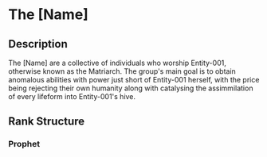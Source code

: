 # The [Name]

## Description
The [Name] are a collective of individuals who worship Entity-001, otherwise known as the Matriarch. The group's main goal is to obtain anomalous abilities with power just short of Entity-001 herself, with the price being rejecting their own humanity along with catalysing the assimmilation of every lifeform into Entity-001's hive. 

## Rank Structure
### Prophet

### 